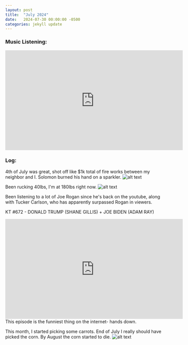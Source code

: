 ```yaml
---
layout: post
title:  "July 2024"
date:   2024-07-30 00:00:00 -0500
categories: jekyll update
---
```


### Music Listening:
<iframe width="560" height="315" src="https://www.youtube.com/embed/cPtlMAcHT7I?si=vrr4bezHQZYea-wB" title="YouTube video player" frameborder="0" allow="accelerometer; autoplay; clipboard-write; encrypted-media; gyroscope; picture-in-picture; web-share" referrerpolicy="strict-origin-when-cross-origin" allowfullscreen></iframe>

### Log:

4th of July was great, shot off like $1k total of fire works between my neighbor and I. Solomon burned his hand on a sparkler.
![alt text](https://media.githubusercontent.com/media/vanities/vanities.github.io/master/assets/images/meat4july.webp "nice")

Been rucking 40lbs, I'm at 180lbs right now.
![alt text](https://media.githubusercontent.com/media/vanities/vanities.github.io/master/assets/images/rucking40lbs.webp "hot")

Been listening to a lot of Joe Rogan since he's back on the youtube, along with Tucker Carlson, who has apparently surpassed Rogan in viewers.

KT #672 - DONALD TRUMP (SHANE GILLIS) + JOE BIDEN (ADAM RAY)
<iframe width="560" height="315" src="https://www.youtube.com/embed/ZgHR4ug866Q?si=-EOVYkWLaGJClb4d" title="YouTube video player" frameborder="0" allow="accelerometer; autoplay; clipboard-write; encrypted-media; gyroscope; picture-in-picture; web-share" referrerpolicy="strict-origin-when-cross-origin" allowfullscreen></iframe>
This episode is the funniest thing on the internet- hands down.

This month, I started picking some carrots. End of July I really should have picked the corn. By August the corn started to die.
![alt text](https://media.githubusercontent.com/media/vanities/vanities.github.io/master/assets/images/carrots2024.webp "big")
